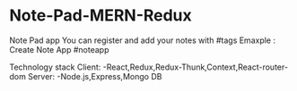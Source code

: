 # Note-Pad-MERN-Redux
Note Pad app
You can register and add your notes with #tags
Emaxple : Create Note App #noteapp

Technology stack
Client:
-React,Redux,Redux-Thunk,Context,React-router-dom
Server:
-Node.js,Express,Mongo DB


